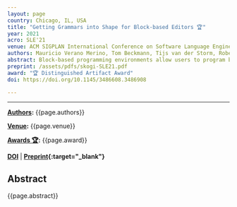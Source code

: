 ```yaml
---
layout: page
country: Chicago, IL, USA
title: "Getting Grammars into Shape for Block-based Editors 🏆"
year: 2021
acro: SLE'21
venue: ACM SIGPLAN International Conference on Software Language Engineering (SLE)
authors: Mauricio Verano Merino, Tom Beckmann, Tijs van der Storm, Robert Hirschfeld, and Jurgen Vinju
abstract: Block-based programming environments allow users to program by interactively arranging visual jigsaw-like program elements. They have shown to be helpful in several domains, but often require experienced developers for their creation. Previous research investigated the use of language frameworks to generate block-based editors based on grammars, but often the results provided too many, unnecessary kinds of blocks, leading to verbose and less concise environments and also programs. To reduce the number of interactions, we propose the use of a pipeline of transformations to simplify the original grammar, yielding a reduction of the number of (useful) kinds of blocks available in the resulting editors. We show that, up to a certain complexity, our generated block-based editors are significantly improved with respects to a set of observed aesthetic criteria. As such, analyzing and simplifying grammars before generating block-based editors allows us to derive more compact and potentially more usable block-based editors, making reuse of existing grammars through automatic generation feasible.
preprint: /assets/pdfs/skogi-SLE21.pdf
award: "🏆 Distinguished Artifact Award"
doi: https://doi.org/10.1145/3486608.3486908

---
```


---

**[Authors](#):** {{page.authors}}

**[Venue](#):** {{page.venue}}

**[Awards 🏆](#):** {{page.award}}

**[DOI]({{page.doi}})** | 
**[Preprint]({{page.preprint}}){:target="_blank"}** 

## Abstract

{{page.abstract}}